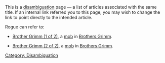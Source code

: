 This is a [disambiguation](:Category:_Disambiguation.md "wikilink") page
— a list of articles associated with the same title. If an internal link
referred you to this page, you may wish to change the link to point
directly to the intended article.

Rogue can refer to:

-   [Brother Grimm (1 of 2)](Brother_Grimm_(1_of_2) "wikilink"), a
    [mob](:Category:_Mobs.md "wikilink") in [Brothers
    Grimm](:Category:_Brothers_Grimm.md "wikilink").

<!-- -->

-   [Brother Grimm (2 of 2)](Brother_Grimm_(2_of_2) "wikilink"), a
    [mob](:Category:_Mobs.md "wikilink") in [Brothers
    Grimm](:Category:_Brothers_Grimm.md "wikilink").

[Category: Disambiguation](Category:_Disambiguation "wikilink")
